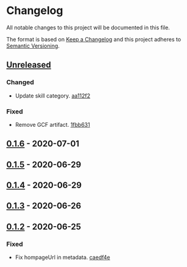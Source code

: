 # Changelog

All notable changes to this project will be documented in this file.

The format is based on [Keep a Changelog](http://keepachangelog.com/)
and this project adheres to [Semantic Versioning](http://semver.org/).

## [Unreleased](https://github.com/atomist-skills/clj-kondo-skill/compare/0.1.6...HEAD)

### Changed

-   Update skill category. [aa112f2](https://github.com/atomist-skills/clj-kondo-skill/commit/aa112f29da63846b18f82074d8e2a6a9fbb8235e)

### Fixed

-   Remove GCF artifact. [1fbb631](https://github.com/atomist-skills/clj-kondo-skill/commit/1fbb631a16866846d16810340f11ca5a4785936d)

## [0.1.6](https://github.com/atomist-skills/clj-kondo-skill/compare/0.1.5...0.1.6) - 2020-07-01

## [0.1.5](https://github.com/atomist-skills/clj-kondo-skill/compare/0.1.4...0.1.5) - 2020-06-29

## [0.1.4](https://github.com/atomist-skills/clj-kondo-skill/compare/0.1.3...0.1.4) - 2020-06-29

## [0.1.3](https://github.com/atomist-skills/clj-kondo-skill/compare/0.1.2...0.1.3) - 2020-06-26

## [0.1.2](https://github.com/atomist-skills/clj-kondo-skill/tree/0.1.2) - 2020-06-25

### Fixed

-   Fix hompageUrl in metadata. [caedf4e](https://github.com/atomist-skills/clj-kondo-skill/commit/caedf4e5bd00ff12906eac42b956dae1cb1928ba)
